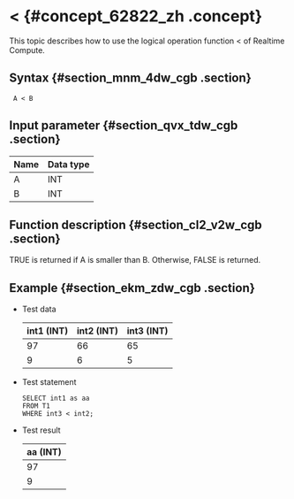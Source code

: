 # < {#concept_62822_zh .concept}

This topic describes how to use the logical operation function < of Realtime Compute.

## Syntax {#section_mnm_4dw_cgb .section}

```language-sql
 A < B

```

## Input parameter {#section_qvx_tdw_cgb .section}

|Name|Data type|
|----|---------|
|A|INT|
|B|INT|

## Function description {#section_cl2_v2w_cgb .section}

TRUE is returned if A is smaller than B. Otherwise, FALSE is returned.

## Example {#section_ekm_zdw_cgb .section}

-   Test data

    |int1 \(INT\)|int2 \(INT\)|int3 \(INT\)|
    |------------|------------|------------|
    |97|66|65|
    |9|6|5|

-   Test statement

    ```
    SELECT int1 as aa
    FROM T1
    WHERE int3 < int2;
    ```

-   Test result

    |aa \(INT\)|
    |----------|
    |97|
    |9|


